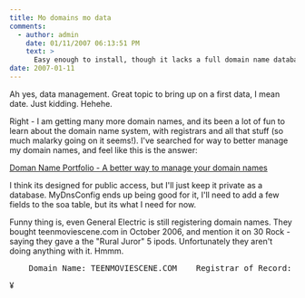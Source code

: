 ```yaml
---
title: Mo domains mo data
comments:
  - author: admin
    date: 01/11/2007 06:13:51 PM
    text: >
      Easy enough to install, though it lacks a full domain name database model. I need something more thorough, including registrant, the ability to enumerate domain registrars, and things of that nature.
date: 2007-01-11
---
```

Ah yes, data management. Great topic to bring up on a first data, I mean date. Just kidding. Hehehe.

Right - I am getting many more domain names, and its been a lot of fun to learn about the domain name system, with registrars and all that stuff (so much malarky going on it seems!). I've searched for way to better manage my domain names, and feel like this is the answer:

<a href="http://www.secondversion.com/domain-port/">Doman Name Portfolio - A better way to manage your domain names</a>

I think its designed for public access, but I'll just keep it private as a database. MyDnsConfig ends up being good for it, I'll need to add a few fields to the soa table, but its what I need for now.

Funny thing is, even General Electric is still registering domain names. They bought teenmoviescene.com in October 2006, and mention it on 30 Rock - saying they gave a the "Rural Juror" 5 ipods. Unfortunately they aren't doing anything with it. Hmmm.

<pre>    Domain Name: TEENMOVIESCENE.COM    Registrar of Record: Corporate Domains, Inc.    Administrative Contact:        General Electric Company        Internet Registrations        3135 Easton Turnpike        Fairfield, CT 06828-0001</pre>

¥

